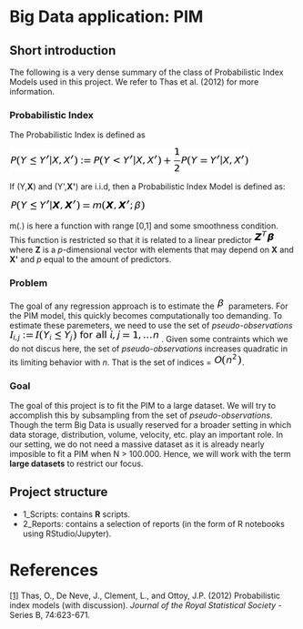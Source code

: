 # Big Data application: PIM

## Short introduction
The following is a very dense summary of the class of Probabilistic Index Models used in this project. We refer to Thas et al. (2012) for more information.

### Probabilistic Index
The Probabilistic Index is defined as

![PI](3_img/PI.jpg)

If (Y,**X**) and (Y',**X'**) are i.i.d, then a Probabilistic Index Model is defined as:

![PIM](3_img/PIM.jpg)

m(.) is here a function with range [0,1] and some smoothness condition. This function is restricted so that it is related to a linear predictor ![Zbeta](3_img/Zbeta.jpg) where **Z** is a *p*-dimensional vector with elements that may depend on **X** and **X'** and *p* equal to the amount of predictors.


### Problem
The goal of any regression approach is to estimate the ![beta](3_img/beta.jpg) parameters. For the PIM model, this quickly becomes computationally too demanding. To estimate these paremeters, we need to use the set of *pseudo-observations* ![pseudo](3_img/pseudo.jpg). Given some contraints which we do not discus here, the set of *pseudo-observations* increases quadratic in its limiting behavior with *n*. That is the set of indices = ![O](3_img/bigO.jpg).



### Goal
The goal of this project is to fit the PIM to a large dataset. We will try to accomplish this by subsampling from the set of *pseudo-observations*. 
Though the term Big Data is usually reserved for a broader setting in which data storage, distribution, volume, velocity, etc. play an important role.
In our setting, we do not need a massive dataset as it is already nearly imposible to fit a PIM when N > 100.000. Hence, we will work with the term **large datasets** to restrict our focus.


## Project structure
* 1_Scripts: contains **R** scripts.
* 2_Reports: contains a selection of reports (in the form of R notebooks using RStudio/Jupyter).



# References
[[1]](http://citeseerx.ist.psu.edu/viewdoc/download?doi=10.1.1.448.9892&rep=rep1&type=pdf) Thas, O., De Neve, J., Clement, L., and Ottoy, J.P. (2012) Probabilistic index models (with discussion). *Journal of the Royal Statistical Society* - Series B, 74:623-671.